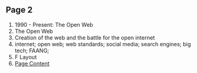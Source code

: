 ## Page 2

1. 1990 - Present: The Open Web
2. The Open Web
3. Creation of the web and the battle for the open internet
4. internet; open web; web standards; social media; search engines; big tech; FAANG;
5. F Layout
6. [Page Content](https://github.com/kp268/IS601-Homework2/blob/kp268/Page%202/page2_content.md)